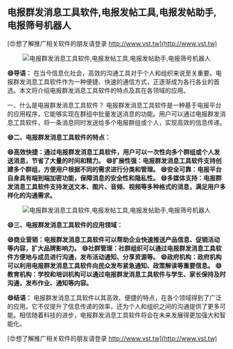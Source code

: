 ## **电报群发消息工具软件,电报发帖工具,电报发帖助手,电报筛号机器人**

[😍想了解推广相关软件的朋友请登录 http://www.vst.tw](http://www.vst.tw)

 <center><img src="https://vst.tw/MP4/tuiguang/png/0.png" alt="电报群发消息工具软件,电报发帖工具,电报发帖助手,电报筛号机器人"></center>

**😄导语：**
在当今信息化社会，高效的沟通工具对于个人和组织来说至关重要。电报群发消息工具软件作为一种便捷、快速的通信方式，正逐渐成为各行各业的首选。本文将介绍电报群发消息工具软件的特点及其在各领域的应用。

一、什么是电报群发消息工具软件？
电报群发消息工具软件是一种基于电报平台的应用程序，它能够实现在群组中批量发送消息的功能。用户可以通过电报群发消息工具软件，将一条消息同时发送给多个电报群组或个人，实现高效的信息传递。

**😄二、电报群发消息工具软件的特点：**

**😄高效快捷：通过电报群发消息工具软件，用户可以一次性向多个群组或个人发送消息，节省了大量的时间和精力。**
**😄扩展性强：电报群发消息工具软件支持创建多个群组，方便用户根据不同的需求进行分类和管理。**
**😄安全可靠：电报平台自身具有端到端加密功能，保障消息的安全性和隐私性。**
**😄多媒体支持：电报群发消息工具软件支持发送文本、图片、音频、视频等多种格式的消息，满足用户多样化的沟通需求。**

 <center><img src="https://vst.tw/MP4/tuiguang/png/6.png" alt="电报群发消息工具软件,电报发帖工具,电报发帖助手,电报筛号机器人"></center>

**😄三、电报群发消息工具软件的应用领域：**

**😄商业营销：电报群发消息工具软件可以帮助企业快速推送产品信息、促销活动等内容，扩大品牌影响力。**
**😄社群管理：社群组织可以通过电报群发消息工具软件方便地与成员进行沟通，发布活动通知、分享资源等。**
**😄政府机构：政府机构可以利用电报群发消息工具软件向民众发布紧急通知、政策解读等重要信息。**
**😄教育机构：学校和培训机构可以通过电报群发消息工具软件与学生、家长保持及时沟通，发布作业、通知等内容。**

**😄结语：**
电报群发消息工具软件以其高效、便捷的特点，在各个领域得到了广泛的应用。它不仅提升了信息传递的效率，还为个人和组织之间的沟通提供了更多可能。相信随着科技的进步，电报群发消息工具软件将会在未来发展得更加强大和智能化。

[😍想了解推广相关软件的朋友请登录 http://www.vst.tw](http://www.vst.tw)



